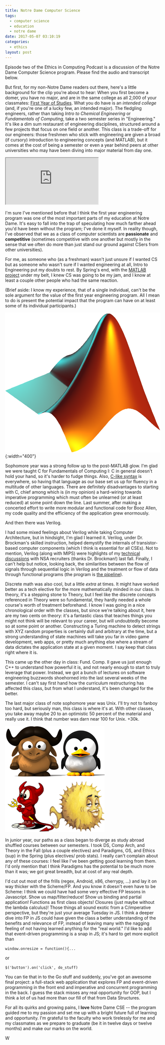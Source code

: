 ```yaml
---
title: Notre Dame Computer Science
tags:
  - computer science
  - education
  - notre dame
date: 2017-05-07 03:10:19
categories:
  - ethics
layout: post
---
```



Episode two of the Ethics in Computing Podcast is a discussion of the Notre Dame Computer Science program. Please find the audio and transcript below.

<!-- MORE -->

But first, for my non-Notre Dame readers out there, here's a little background for the clip you're about to hear:
When you first become a domer, you have no major, and are in the same college as all 2,000 of your classmates: [First Year of Studies](https://firstyear.nd.edu). What you do have is an *intended college* (and, if you're one of a lucky few, an intended major). The fledgling engineers, rather than taking *Intro to Chemical Engineering* or *Fundamentals of Computing*, take a two semester series in "Engineering." It's like a dim sum restaurant of engineering disciplines, structured around a few projects that focus on one field or another. This class is a trade-off for our engineers: those freshmen who stick with engineering are given a broad (if cursory) introduction to engineering concepts (and MATLAB), but it comes at the cost of being a semester or even a year behind peers at other universities who may have been diving into major material from day one.

<iframe src="https://w.soundcloud.com/player/?url=https%3A//api.soundcloud.com/tracks/321980771&amp;auto_play=false&amp;hide_related=false&amp;show_comments=true&amp;show_user=true&amp;show_reposts=false&amp;visual=true"></iframe>

I'm sure I've mentioned before that I think the first year engineering program was one of the most important parts of my education at Notre Dame. It's easy to fall into the trap of speculating how much farther ahead you'd have been without the program; I've done it myself. In reality though, I've observed that we as a class of computer scientists are **passionate** and **competitive** (sometimes competitive with one another but mostly in the sense that we often do more than just stand our ground against CSers from other universities).

For me, as someone who (as a freshman) wasn't just unsure if I wanted CS but as someone who wasn't sure if I wanted engineering at all, Intro to Engineering put my doubts to rest. By Spring's end, with the [MATLAB project](https://github.com/wbadart/Project-Holmes) under my belt, I knew CS was going to be my jam, and I know at least a couple other people who had the same reaction.

(Brief aside: I know my experience, that of a single individual, can't be the sole argument for the value of the first year engineering program. All I mean to do is present the potential impact that the program can have on at least some of its individual participants.)

![](/assets/images/matlab.png){:width="400"}

Sophomore year was a strong follow up to the post-MATLAB glow. I'm glad we were taught C for Fundamentals of Computing I: C in general doesn't hold your hand, so it's harder to fudge things. Also, [C-like syntax](https://en.wikipedia.org/wiki/List_of_C-family_programming_languages) is everywhere, so having that language as our base set us up for fluency in a multitude of other languages. There are definitely disadvantages to starting with C, chief among which is (in my opinion) a hard-wiring towards imperative programming which must often be unlearned (or at least reduced) at some point down the line. Last summer, after making a concerted effort to write more modular and functional code for Booz Allen, my code quality and the efficiency of the application grew enormously.

And then there was Verilog.

I had some mixed feelings about Verilog while taking Computer Architecture, but in hindsight, I'm glad I learned it. Verilog, under Dr. Brockman's skilled instruction, helped demystify the internals of transistor-based computer components (which I think is essential for all CSEs). Not to mention, Verilog (along with MIPS) were highlights of my [technical discussions](https://blog.wbadart.info/2017/01/30/The-Blind-Leading-the-Blind/) with NSA recruiters (thanks Dr. Brockman!) last fall. Finally, I can't help but notice, looking back, the similarities between the flow of signals through sequential logic in Verilog and the treatment or flow of data through functional programs (the program is [the pipeline](https://en.wikipedia.org/wiki/Pipeline_programming#Other_considerations)).

Discrete math was also cool, but a little *extra* at times. It might have worked better as a tech elective for the more mathematically minded in our class. In theory, it's a stepping stone to Theory, but I feel like the discrete concepts referenced in Theory were so fundamental, they hardly needed a whole course's worth of treatment beforehand. I know I was going in a nice chronological order with the classes, but since we're talking about it, here are my two cents on theory: it's a fantastic class that teaches things you might not think will be relevant to your career, but will undoubtedly become so at some point or another. Constructing a Turing machine to detect strings with XYZ random properties is certainly dull and arbitrary at the time, but a strong understanding of state machines will take you far in video game development, web apps, or pretty much anything else where a stream of data dictates the application state at a given moment. I say keep that class right where it is.

This came up the other day in class: Fund. Comp. II gave us just enough C++ to understand how powerful it is, and not nearly enough to start to truly leverage that power. Instead, we got a bunch of lectures on software engineering buzzwords shoehorned into the last several weeks of the semester. I can't say first hand how the curriculum restructuring has affected this class, but from what I understand, it's been changed for the better.

The last major class of note sophomore year was Unix. I'll try not to fanboy too hard, but seriously man, this class is where it's at. With other classes, you take away maybe 20 to an optimistic 50 percent of the material and really use it. I think that number was darn near 100 for Unix. +30k.

![](/assets/images/nix.png)

In junior year, our paths as a class began to diverge as study abroad shuffled courses between our semesters. I took DS, Comp Arch, and Theory in the Fall (plus a couple electives) and Paradigms, OS, and Ethics (sup) in the Spring (plus electives/ prob stats). I really can't complain about any of these courses: I feel like I've been getting good learning from them. I'd only mention that I think Paradigms has the potential to be much more than it was; we got great breadth, but at cost of any real depth.

I'd cut out most of the frills (regex, Android, x86, cherrypy, ...) and lay it on way thicker with the Scheme/FP. And you know it doesn't even have to be Scheme: I think we could have had some very effective FP lessons in Javascript. Show us map/filter/reduce! Show us binding and partial application! Functions as first class objects! Closures (just maybe without the lambda calculus)! Those things all sound exotic from a C/imperative perspective, but they're just your average Tuesday in JS. I think a deeper dive into FP in JS could have given the class a better understanding of the benefits and relevance of FP, instead of leaving many with the nagging feeling of not having learned anything for the "real world." I'd like to add that event-driven programming is a snap in JS; it's hard to get more explicit than

```
window.onresize = function(){...
```

or

```
$('button').on('click', do_stuff)
```

You can tie that in to the Go stuff and suddenly, you've got an awesome final project: a full-stack web application that explores FP and event-driven programming in the front end and imperative and concurrent programming in the back. I guess the stack misses any real opportunity for OOP, but I think a lot of us had more than our fill of that from Data Structures.

For all its quirks and growing pains, I **love** Notre Dame CSE -- the program guided me to my passion and set me up with a bright future full of learning and opportunity. I'm grateful to the faculty who work tirelessly for me and my classmates as we prepare to graduate (be it in twelve days or twelve months) and make our marks on the world.

W


